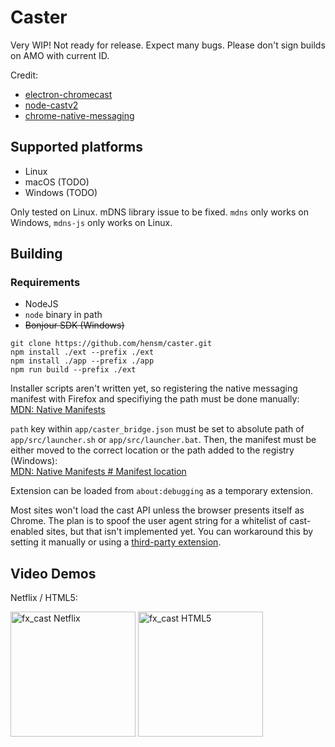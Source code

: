 # Caster

Very WIP! Not ready for release. Expect many bugs. Please don't sign builds on AMO with current ID.

Credit:
* [electron-chromecast](https://github.com/GPMDP/electron-chromecast)
* [node-castv2](https://github.com/thibauts/node-castv2)
* [chrome-native-messaging](https://github.com/jdiamond/chrome-native-messaging)

## Supported platforms

* Linux
* macOS (TODO)
* Windows (TODO)

Only tested on Linux. mDNS library issue to be fixed. `mdns` only works on Windows, `mdns-js` only works on Linux.


## Building

### Requirements

* NodeJS
* `node` binary in path
* ~~Bonjour SDK (Windows)~~

````
git clone https://github.com/hensm/caster.git
npm install ./ext --prefix ./ext
npm install ./app --prefix ./app
npm run build --prefix ./ext
````

Installer scripts aren't written yet, so registering the native messaging manifest with Firefox and specifiying the path must be done manually:  
[MDN: Native Manifests](https://developer.mozilla.org/en-US/Add-ons/WebExtensions/Native_manifests)

`path` key within `app/caster_bridge.json` must be set to absolute path of `app/src/launcher.sh` or `app/src/launcher.bat`. Then, the manifest must be either moved to the correct location or the path added to the registry (Windows):  
[MDN: Native Manifests # Manifest location](https://developer.mozilla.org/en-US/Add-ons/WebExtensions/Native_manifests#Manifest_location)

Extension can be loaded from `about:debugging` as a temporary extension.

Most sites won't load the cast API unless the browser presents itself as Chrome. The plan is to spoof the user agent string for a whitelist of cast-enabled sites, but that isn't implemented yet. You can workaround this by setting it manually or using a [third-party extension](https://addons.mozilla.org/en-US/firefox/search/?q=user+agent).


## Video Demos

Netflix / HTML5:

[<img width="200" src="https://img.youtube.com/vi/Ex9dWKYguEE/0.jpg" alt="fx_cast Netflix" />](https://www.youtube.com/watch?v=Ex9dWKYguEE)
[<img width="200" src="https://img.youtube.com/vi/16r8lQKeEX8/0.jpg" alt="fx_cast HTML5" />](https://www.youtube.com/watch?v=16r8lQKeEX8)
